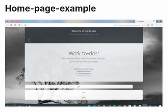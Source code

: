 # Home-page-example


![alt text](https://github.com/XOrRonX/To-do-list-app/blob/master/pic.PNG?raw=true)
